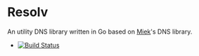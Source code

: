 # Resolv

An utility DNS library written in Go based on [Miek](https://github.com/miekg/dns)'s DNS library.

  - [![Build Status](https://travis-ci.org/vitalie/resolv.svg?branch=master)](https://travis-ci.org/vitalie/resolv)
